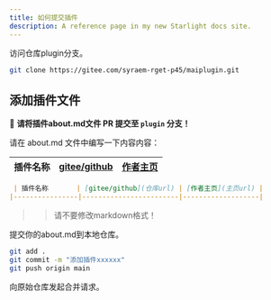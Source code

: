 ```yaml
---
title: 如何提交插件
description: A reference page in my new Starlight docs site.
---
```


访问仓库plugin分支。

```bash
git clone https://gitee.com/syraem-rget-p45/maiplugin.git
```

## 添加插件文件
📌 **请将插件about.md文件 PR 提交至 `plugin` 分支！**

请在 about.md 文件中编写一下内容内容：

| 插件名称       | [gitee/github](仓库url) | [作者主页](主页url) |
|----------------|------------------------|-------------------|
```markdown
 | 插件名称       | [gitee/github](仓库url) | [作者主页](主页url) |
|----------------|------------------------|-------------------|
```

>>请不要修改markdown格式！

提交你的about.md到本地仓库。

```bash
git add .
git commit -m "添加插件xxxxxx"
git push origin main
```

向原始仓库发起合并请求。
